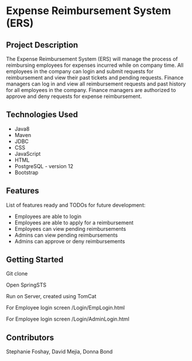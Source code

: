 <h1>Expense Reimbursement System (ERS)</h1>

<h2>Project Description</h2>
<p>The Expense Reimbursement System (ERS) will manage the process of reimbursing employees for expenses incurred while on company time. All employees in the company can login and submit requests for reimbursement and view their past tickets and pending requests. Finance managers can log in and view all reimbursement requests and past history for all employees in the company. Finance managers are authorized to approve and deny requests for expense reimbursement.</p>

<h2>Technologies Used</h2>
<ul>
  <li>Java8</li>
  <li>Maven</li>
  <li>JDBC</li>
  <li>CSS</li>
  <li>JavaScript</li>
  <li>HTML</li>
  <li>PostgreSQL - version 12</li>
  <li>Bootstrap</li>
</ul>

<h2>Features</h2>
<p>List of features ready and TODOs for future development:</p>
<ul>
  <li>Employees are able to login</li>
  <li>Employees are able to apply for a reimbursement</li>
  <li>Employees can view pending reimbursements</li>
  <li>Admins can view pending reimbursements</li>
  <li>Admins can approve or deny reimbursements</li>
</ul>

<h2>Getting Started</h2>
<p>Git clone</p>
<p>Open SpringSTS</p>
<p>Run on Server, created using TomCat</p>
<p>For Employee login screen /Login/EmpLogin.html</p>
<p>For Employee login screen /Login/AdminLogin.html</p>


<h2>Contributors</h2>
<p>Stephanie Foshay, David Mejia, Donna Bond</p>
